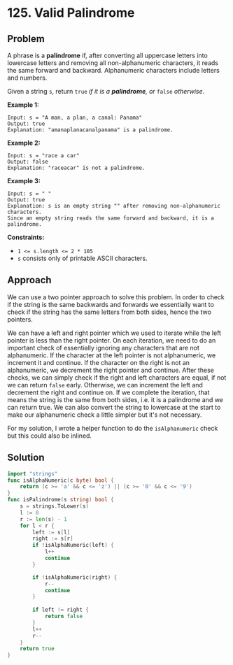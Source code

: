 # 125. Valid Palindrome

## Problem

A phrase is a **palindrome** if, after converting all uppercase letters into lowercase letters and removing all non-alphanumeric characters, it reads the same forward and backward. Alphanumeric characters include letters and numbers.

Given a string `s`, return `true` _if it is a **palindrome**, or_ `false` _otherwise_.

**Example 1:**

```
Input: s = "A man, a plan, a canal: Panama"
Output: true
Explanation: "amanaplanacanalpanama" is a palindrome.

```

**Example 2:**

```
Input: s = "race a car"
Output: false
Explanation: "raceacar" is not a palindrome.

```

**Example 3:**

```
Input: s = " "
Output: true
Explanation: s is an empty string "" after removing non-alphanumeric characters.
Since an empty string reads the same forward and backward, it is a palindrome.

```

**Constraints:**

- `1 <= s.length <= 2 * 105`
- `s` consists only of printable ASCII characters.

## Approach
We can use a two pointer approach to solve this problem. In order to check if the string is the same backwards and forwards we essentially want to check if the string has the same letters from both sides, hence the two pointers.

We can have a left and right pointer which we used to iterate while the left pointer is less than the right pointer. On each iteration, we need to do an important check of essentially ignoring any characters that are not alphanumeric. If the character at the left pointer is not alphanumeric, we increment it and continue. If the character on the right is not an alphanumeric, we decrement the right pointer and continue. After these checks, we can simply check if the right and left characters are equal, if not we can return `false` early. Otherwise, we can increment the left and decrement the right and continue on. If we complete the iteration, that means the string is the same from both sides, i.e. it is a palindrome and we can return true. We can also convert the string to lowercase at the start to make our alphanumeric check a little simpler but it's not necessary.

For my solution, I wrote a helper function to do the `isAlphanumeric` check but this could also be inlined.

## Solution

```go
import "strings"
func isAlphaNumeric(c byte) bool {
	return (c >= 'a' && c <= 'z') || (c >= '0' && c <= '9')
}
func isPalindrome(s string) bool { 
	s = strings.ToLower(s)
	l := 0
	r := len(s) - 1
	for l < r {
		left := s[l]
		right := s[r]
		if !isAlphaNumeric(left) {
			l++
			continue
		}

		if !isAlphaNumeric(right) {
			r--
			continue
		}
		
		if left != right {
			return false
		}
		l++
		r--
	}
	return true
}
```
